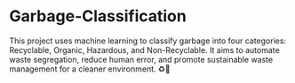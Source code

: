 # Garbage-Classification
This project uses machine learning to classify garbage into four categories: Recyclable, Organic, Hazardous, and Non-Recyclable. It aims to automate waste segregation, reduce human error, and promote sustainable waste management for a cleaner environment. ♻️🌱
